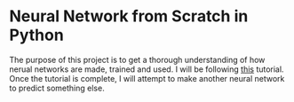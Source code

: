 # Neural Network from Scratch in Python
The purpose of this project is to get a thorough understanding of how nerual networks are made, trained and used. I will be following [this](https://heartbeat.fritz.ai/building-a-neural-network-from-scratch-using-python-part-1-6d399df8d432) tutorial. Once the tutorial is complete, I will attempt to make another neural network to predict something else.
